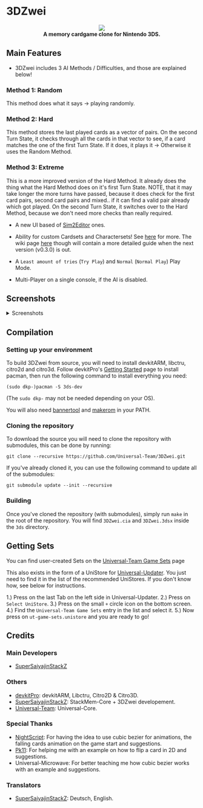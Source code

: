 # 3DZwei
<p align="center">
	<a href="https://github.com/Universal-Team/3DZwei/releases/latest"><img src="https://github.com/Universal-Team/3DZwei/blob/Rewrite/resources/logos/logo.png"></a><br>
	<b>A memory cardgame clone for Nintendo 3DS.</b><br>
</p>

## Main Features
* 3DZwei includes 3 AI Methods / Difficulties, and those are explained below!

### Method 1: Random
This method does what it says -> playing randomly.

### Method 2: Hard
This method stores the last played cards as a vector of pairs. On the second Turn State, it checks through all the cards in that vector to see, if a card matches the one of the first Turn State. If it does, it plays it -> Otherwise it uses the Random Method.

### Method 3: Extreme
This is a more improved version of the Hard Method. It already does the thing what the Hard Method does on it's first Turn State. NOTE, that it may take longer the more turns have passed, because it does check for the first card pairs, second card pairs and mixed.. if it can find a valid pair already which got played. On the second Turn State, it switches over to the Hard Method, because we don't need more checks than really required.


* A new UI based of [Sim2Editor](https://github.com/Universal-Team/Sim2Editor) ones.

* Ability for custom Cardsets and Charactersets! See [here](https://github.com/Universal-Team/3DZwei/tree/Rewrite/set-generator/README.md) for more. The wiki page [here](https://github.com/Universal-Team/3DZwei/wiki) though will contain a more detailed guide when the next version (v0.3.0) is out.

* A `Least amount of tries` (`Try Play`) and `Normal` (`Normal Play`) Play Mode.

* Multi-Player on a single console, if the AI is disabled.

## Screenshots

<details><summary>Screenshots</summary>

### AI Selector
![](https://github.com/Universal-Team/3DZwei/blob/Rewrite/resources/screenshots/aiSelector.png)

### Card Selector
![](https://github.com/Universal-Team/3DZwei/blob/Rewrite/resources/screenshots/cardSelector.png)

### Character Selector
![](https://github.com/Universal-Team/3DZwei/blob/Rewrite/resources/screenshots/characterSelector.png)

### Credits
![](https://github.com/Universal-Team/3DZwei/blob/Rewrite/resources/screenshots/creditsContributors.png) ![](https://github.com/Universal-Team/3DZwei/blob/Rewrite/resources/screenshots/creditsStackMemCore.png) ![](https://github.com/Universal-Team/3DZwei/blob/Rewrite/resources/screenshots/creditsUniversalCore.png) ![](https://github.com/Universal-Team/3DZwei/blob/Rewrite/resources/screenshots/creditsTranslators.png) ![](https://github.com/Universal-Team/3DZwei/blob/Rewrite/resources/screenshots/creditsSpecialThanks.png)

### Game Result
![](https://github.com/Universal-Team/3DZwei/blob/Rewrite/resources/screenshots/gameResult.png)

### Game Screen
![](https://github.com/Universal-Team/3DZwei/blob/Rewrite/resources/screenshots/gameScreenNormal.png) ![](https://github.com/Universal-Team/3DZwei/blob/Rewrite/resources/screenshots/gameScreenTries.png)

### Game Settings
![](https://github.com/Universal-Team/3DZwei/blob/Rewrite/resources/screenshots/gameSettingsGeneral.png) ![](https://github.com/Universal-Team/3DZwei/blob/Rewrite/resources/screenshots/gameSettingsPlayers.png)

### Language Selector
![](https://github.com/Universal-Team/3DZwei/blob/Rewrite/resources/screenshots/languageSelector.png)

### Main Menu
![](https://github.com/Universal-Team/3DZwei/blob/Rewrite/resources/screenshots/mainmenu.png)

### Rules
![](https://github.com/Universal-Team/3DZwei/blob/Rewrite/resources/screenshots/rules.png)

### Set Selectors
![](https://github.com/Universal-Team/3DZwei/blob/Rewrite/resources/screenshots/cardsetSelectorList.png) ![](https://github.com/Universal-Team/3DZwei/blob/Rewrite/resources/screenshots/cardsetSelectorCard.png) ![](https://github.com/Universal-Team/3DZwei/blob/Rewrite/resources/screenshots/charactersetSelectorList.png) ![](https://github.com/Universal-Team/3DZwei/blob/Rewrite/resources/screenshots/charactersetSelectorChar.png)

### Settings
![](https://github.com/Universal-Team/3DZwei/blob/Rewrite/resources/screenshots/settingsConfig.png) ![](https://github.com/Universal-Team/3DZwei/blob/Rewrite/resources/screenshots/settingsAnimation.png) ![](https://github.com/Universal-Team/3DZwei/blob/Rewrite/resources/screenshots/settingsAppInfo.png)

### Splash
![](https://github.com/Universal-Team/3DZwei/blob/Rewrite/resources/screenshots/splash.png)

</details>

## Compilation

### Setting up your environment

To build 3DZwei from source, you will need to install devkitARM, libctru, citro2d and citro3d. Follow devkitPro's [Getting Started](https://devkitpro.org/wiki/Getting_Started) page to install pacman, then run the following command to install everything you need:
```
(sudo dkp-)pacman -S 3ds-dev
```
(The `sudo dkp-` may not be needed depending on your OS).

You will also need [bannertool](https://github.com/Steveice10/bannertool/releases/latest) and [makerom](https://github.com/profi200/Project_CTR/releases/latest) in your PATH.

### Cloning the repository

To download the source you will need to clone the repository with submodules, this can be done by running:
```
git clone --recursive https://github.com/Universal-Team/3DZwei.git
```

If you've already cloned it, you can use the following command to update all of the submodules:
```
git submodule update --init --recursive
```

### Building

Once you've cloned the repository (with submodules), simply run `make` in the root of the repository. You will find `3DZwei.cia` and `3DZwei.3dsx` inside the `3ds` directory.


## Getting Sets
You can find user-created Sets on the [Universal-Team Game Sets](https://game-sets.universal-team.net/) page

This also exists in the form of a UniStore for [Universal-Updater](https://github.com/Universal-Team/Universal-Updater). You just need to find it in the list of the recommended UniStores. If you don't know how, see below for instructions.

1.) Press on the last Tab on the left side in Universal-Updater.
2.) Press on `Select UniStore`.
3.) Press on the small `+` circle icon on the bottom screen.
4.) Find the `Universal-Team Game Sets` entry in the list and select it.
5.) Now press on `ut-game-sets.unistore` and you are ready to go!


## Credits
### Main Developers
- [SuperSaiyajinStackZ](https://github.com/SuperSaiyajinStackZ)

### Others
- [devkitPro](https://github.com/devkitPro): devkitARM, Libctru, Citro2D & Citro3D.
- [SuperSaiyajinStackZ](https://github.com/SuperSaiyajinStackZ): StackMem-Core + 3DZwei developement.
- [Universal-Team](https://github.com/Universal-Team): Universal-Core.

### Special Thanks
- [NightScript](https://github.com/NightYoshi370): For having the idea to use cubic bezier for animations, the falling cards animation on the game start and suggestions.
- [Pk11](https://github.com/Epicpkmn11): For helping me with an example on how to flip a card in 2D and suggestions.
- Universal-Microwave: For better teaching me how cubic bezier works with an example and suggestions.

### Translators
- [SuperSaiyajinStackZ](https://github.com/SuperSaiyajinStackZ): Deutsch, English.